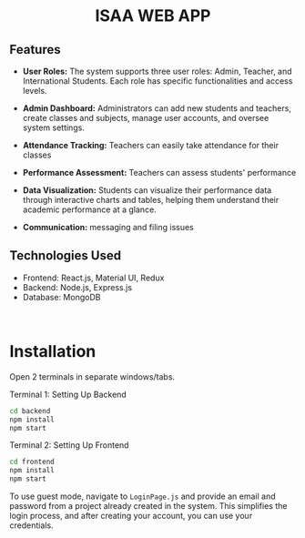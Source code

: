 <h1 align="center">
    ISAA WEB APP
</h1>

## Features

- **User Roles:** The system supports three user roles: Admin, Teacher, and International Students. Each role has specific functionalities and access levels.

- **Admin Dashboard:** Administrators can add new students and teachers, create classes and subjects, manage user accounts, and oversee system settings.

- **Attendance Tracking:** Teachers can easily take attendance for their classes

- **Performance Assessment:** Teachers can assess students' performance

- **Data Visualization:** Students can visualize their performance data through interactive charts and tables, helping them understand their academic performance at a glance.

- **Communication:**  messaging and filing issues

## Technologies Used

- Frontend: React.js, Material UI, Redux
- Backend: Node.js, Express.js
- Database: MongoDB

<br>

# Installation
Open 2 terminals in separate windows/tabs.

Terminal 1: Setting Up Backend 
```sh
cd backend
npm install
npm start
```

Terminal 2: Setting Up Frontend
```sh
cd frontend
npm install
npm start
```


  To use guest mode, navigate to `LoginPage.js` and provide an email and password from a project already created in the system. This simplifies the login process, and after creating your account, you can use your credentials.